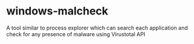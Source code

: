 # windows-malcheck
A tool similar to process explorer which can search each application and check for any presence of malware using Virustotal API

